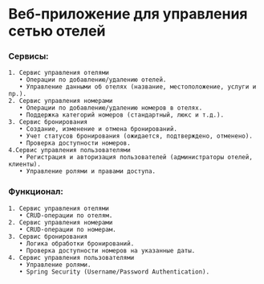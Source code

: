# Веб-приложение для управления сетью отелей

### Сервисы: 
    1. Сервис управления отелями 
       • Операции по добавлению/удалению отелей. 
       • Управление данными об отелях (название, местоположение, услуги и пр.). 
    2. Сервис управления номерами 
       • Операции по добавлению/удалению номеров в отелях. 
       • Поддержка категорий номеров (стандартный, люкс и т.д.). 
    3. Сервис бронирования 
       • Создание, изменение и отмена бронирований. 
       • Учет статусов бронирования (ожидается, подтверждено, отменено). 
       • Проверка доступности номеров. 
    4.Сервис управления пользователями 
       • Регистрация и авторизация пользователей (администраторы отелей, клиенты). 
       • Управление ролями и правами доступа.

### Функционал: 
    1. Сервис управления отелями 
       • CRUD-операции по отелям. 
    2. Сервис управления номерами 
       • CRUD-операции по номерам. 
    3. Сервис бронирования 
       • Логика обработки бронирований. 
       • Проверка доступности номеров на указанные даты. 
    4. Сервис управления пользователями 
       • Управление ролями. 
       • Spring Security (Username/Password Authentication).
